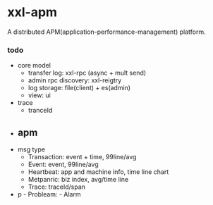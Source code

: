 # xxl-apm
A distributed APM(application-performance-management) platform.


### todo
- core model
    - transfer log: xxl-rpc (async + mult send)
    - admin rpc discovery: xxl-reigtry
    - log storage: file(client) + es(admin)
    - view: ui 
- trace
    - tranceId
- apm
    - 
- msg type
    - Transaction: event + time, 99line/avg
    - Event: event, 99line/avg
    - Heartbeat: app and machine info, time line chart 
    - Metpanric: biz index, avg/time line
    - Trace: traceId/span
- p
        - Probleam: 
        - Alarm